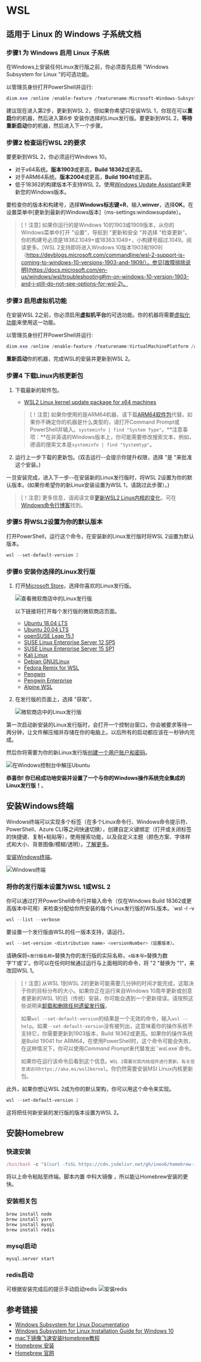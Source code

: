 # WSL

## 适用于 Linux 的 Windows 子系统文档

### 步骤1 为 Windows 启用 Linux 子系统

在Windows上安装任何Linux发行版之前，你必须首先启用 "Windows Subsystem for Linux "的可选功能。

以管理员身份打开PowerShell并运行:

```powershell
dism.exe /online /enable-feature /featurename:Microsoft-Windows-Subsystem-Linux /all /norestart
```

建议现在进入第2步，更新到WSL 2，但如果你希望只安装WSL 1，你现在可以**重启**你的机器，然后进入第6步 安装你选择的Linux发行版。要更新到WSL 2，**等待重新启动**你的机器，然后进入下一个步骤。

### 步骤2 检查运行WSL 2的要求

要更新到WSL 2，你必须运行Windows 10。

- 对于x64系统。**版本1903**或更高，**Build 18362**或更高。
- 对于ARM64系统。**版本2004**或更高，**Build 19041**或更高。
- 低于18362的构建版本不支持WSL 2。使用[Windows Update Assistant](https://www.microsoft.com/software-download/windows10)来更新您的Windows版本。

要检查你的版本和构建号，选择**Windows标志键+R**，输入**winver**，选择**OK**。在设置菜单中[更新到最新的Windows版本]（ms-settings:windowsupdate）。

> [！注意]
> 如果你运行的是Windows 10的1903或1909版本，从你的Windows菜单中打开 "设置"，导航到 "更新和安全 "并选择 "检查更新"。你的构建号必须是18362.1049+或18363.1049+，小构建号超过.1049。阅读更多。[WSL 2支持即将进入Windows 10版本1903和1909]（https://devblogs.microsoft.com/commandline/wsl-2-support-is-coming-to-windows-10-versions-1903-and-1909/）。参见[故障排除说明](https://docs.microsoft.com/en-us/windows/wsl/troubleshooting#im-on-windows-10-version-1903-and-i-still-do-not-see-options-for-wsl-2)。

### 步骤3 启用虚拟机功能

在安装WSL 2之前，你必须启用**虚拟机平台**的可选功能。你的机器将需要[虚拟化功能](https://docs.microsoft.com/en-us/windows/wsl/troubleshooting#error-0x80370102-the-virtual-machine-could-not-be-started-because-a-required-feature-is-not-installed)来使用这一功能。

以管理员身份打开PowerShell并运行:

```powershell
dism.exe /online /enable-feature /featurename:VirtualMachinePlatform /all /norestart
```

**重新启动**你的机器，完成WSL的安装并更新到WSL 2。

### 步骤4 下载Linux内核更新包

1. 下载最新的软件包。
    - [WSL2 Linux kernel update package for x64 machines](https://wslstorestorage.blob.core.windows.net/wslblob/wsl_update_x64.msi)

    > [！注意]
    > 如果你使用的是ARM64机器，请下载[ARM64软件包](https://wslstorestorage.blob.core.windows.net/wslblob/wsl_update_arm64.msi)代替。如果你不确定你的机器是什么类型的，请打开Command Prompt或PowerShell并输入。`systeminfo | find "System Type"`。**注意事项：**在非英语的Windows版本上，你可能需要修改搜索文本，例如，德语的搜索文本是`systeminfo | find "Systemtyp"`。

2. 运行上一步下载的更新包。(双击运行--会提示你提升权限，选择 "是 "来批准这个安装。)

一旦安装完成，进入下一步--在安装新的Linux发行版时，将WSL 2设置为你的默认版本。(如果你希望你的新Linux安装设置为WSL 1，请跳过此步骤）。)

> [！注意]
> 更多信息，请阅读文章[更新WSL2 Linux内核的变化](https://devblogs.microsoft.com/commandline/wsl2-will-be-generally-available-in-windows-10-version-2004)，可在[Windows命令行博客](https://aka.ms/cliblog)找到。

### 步骤5 将WSL2设置为你的默认版本

打开PowerShell，运行这个命令，在安装新的Linux发行版时将WSL 2设置为默认版本。

```powershell
wsl --set-default-version 2
```

### 步骤6 安装你选择的Linux发行版

1. 打开[Microsoft Store](https://aka.ms/wslstore)，选择你喜欢的Linux发行版。

    ![查看微软商店中的Linux发行版](./media/store.png)

    以下链接将打开每个发行版的微软商店页面。

    - [Ubuntu 18.04 LTS](https://www.microsoft.com/store/apps/9N9TNGVNDL3Q)
    - [Ubuntu 20.04 LTS](https://www.microsoft.com/store/apps/9n6svws3rx71)
    - [openSUSE Leap 15.1](https://www.microsoft.com/store/apps/9NJFZK00FGKV)
    - [SUSE Linux Enterprise Server 12 SP5](https://www.microsoft.com/store/apps/9MZ3D1TRP8T1)
    - [SUSE Linux Enterprise Server 15 SP1](https://www.microsoft.com/store/apps/9PN498VPMF3Z)
    - [Kali Linux](https://www.microsoft.com/store/apps/9PKR34TNCV07)
    - [Debian GNU/Linux](https://www.microsoft.com/store/apps/9MSVKQC78PK6)
    - [Fedora Remix for WSL](https://www.microsoft.com/store/apps/9n6gdm4k2hnc)
    - [Pengwin](https://www.microsoft.com/store/apps/9NV1GV1PXZ6P)
    - [Pengwin Enterprise](https://www.microsoft.com/store/apps/9N8LP0X93VCP)
    - [Alpine WSL](https://www.microsoft.com/store/apps/9p804crf0395)

2. 在发行版的页面上，选择 "获取"。

    ![微软商店中的Linux发行版](./media/UbuntuStore.png)

第一次启动新安装的Linux发行版时，会打开一个控制台窗口，你会被要求等待一两分钟，让文件解压缩并存储在你的电脑上。以后所有的启动都应该在一秒钟内完成。

然后你将需要为你的新Linux发行版[创建一个用户账户和密码](https://docs.microsoft.com/en-us/windows/wsl/user-support)。

![在Windows控制台中解压Ubuntu](./media/UbuntuInstall.png)

**恭喜你! 你已经成功地安装并设置了一个与你的Windows操作系统完全集成的Linux发行版！**。

## 安装Windows终端

Windows终端可以实现多个标签（在多个Linux命令行、Windows命令提示符、PowerShell、Azure CLI等之间快速切换），创建自定义键绑定（打开或关闭标签的快捷键、复制+粘贴等），使用搜索功能，以及自定义主题（颜色方案、字体样式和大小、背景图像/模糊/透明）。[了解更多](https://docs.microsoft.com/en-us/windows/terminal/)。

[安装Windows终端](https://docs.microsoft.com/en-us/windows/terminal/get-started)。

  ![Windows终端](./media/terminal.png)

### 将你的发行版本设置为WSL 1或WSL 2

你可以通过打开PowerShell命令行并输入命令（仅在Windows Build 18362或更高版本中可用）来检查分配给你所安装的每个Linux发行版的WSL版本。`wsl -l -v

```powershell
wsl --list --verbose
```

要设置一个发行版由WSL的任一版本支持，请运行。

```powershell
wsl --set-version <distribution name> <versionNumber>（设置版本）。
```

请确保将`<发行版名称>`替换为你的发行版的实际名称，`<版本号>`替换为数字'1'或'2'。你可以在任何时候通过运行与上面相同的命令，将 "2 "替换为 "1"，来改回WSL 1。

> [！注意]
> 从WSL 1到WSL 2的更新可能需要几分钟的时间才能完成，这取决于你的目标分布的大小。如果你正在运行来自Windows 10周年更新或创意者更新的WSL 1的旧（传统）安装，你可能会遇到一个更新错误。请按照这些说明来[卸载和删除任何遗留发行版](https://docs.microsoft.com/en-us/windows/wsl/install-legacy#uninstallingremoving-the-legacy-distro)。
>
> 如果`wsl --set-default-version`的结果是一个无效的命令，输入`wsl --help`。如果`--set-default-version`没有被列出，这意味着你的操作系统不支持它，你需要更新到1903版本，Build 18362或更高。如果你的操作系统是Build 19041 for ARM64，在使用PowerShell时，这个命令可能会失败，在这种情况下，你可以使用*Command Prompt*来代替发出``wsl.exe`命令。
>
> 如果你在运行该命令后看到这个信息。`WSL 2需要对其内核组件进行更新。有关信息请访问https://aka.ms/wsl2kernel`。你仍然需要安装MSI Linux内核更新包。

此外，如果你想让WSL 2成为你的默认架构，你可以用这个命令来实现。

```powershell
wsl --set-default-version 2
```

这将把任何新安装的发行版的版本设置为WSL 2。

## 安装Homebrew

### 快速安装

```js
/bin/bash -c "$(curl -fsSL https://cdn.jsdelivr.net/gh/ineo6/homebrew-install/install.sh)"
```

将以上命令粘贴至终端。脚本内置 中科大镜像 ，所以能让Homebrew安装的更快。

### 安装相关包

```
brew install node
brew install yarn
brew install mysql
brew install redis
```

### mysql启动

```
mysql.server start
```

### redis启动

可根据安装完成后的提示手动启动redis
![安装redis](./media/redis.jpg)


## 参考链接

- [Windows Subsystem for Linux Documentation](https://docs.microsoft.com/en-us/windows/wsl/)
- [Windows Subsystem for Linux Installation Guide for Windows 10](https://docs.microsoft.com/en-us/windows/wsl/install-win10)
- [mac下镜像飞速安装Homebrew教程](https://zhuanlan.zhihu.com/p/90508170)
- [Homebrew 安装](https://brew.idayer.com/)
- [Homebrew 官网](https://brew.sh/index_zh-cn)
